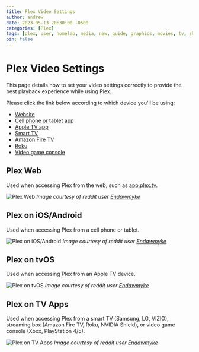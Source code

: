 ```yaml
---
title: Plex Video Settings
author: andrew
date: 2023-05-13 20:30:00 -0500
categories: [Plex]
tags: [plex, user, homelab, media, new, guide, graphics, movies, tv, shows, tv shows, music, libraries, overseerr, requests, quality]
pin: false
---
```


# Plex Video Settings

This page details how to set your video settings correctly to provide the best playback experience while using Plex.

Please click the link below according to which device you'll be using:
- [Website](https://docs.shaffer.network/posts/plex-video-settings/#plex-web)
- [Cell phone or tablet app](https://docs.shaffer.network/posts/plex-video-settings/#plex-on-ios-android)
- [Apple TV app](https://docs.shaffer.network/posts/plex-video-settings/#plex-on-tvos)
- [Smart TV](https://docs.shaffer.network/posts/plex-video-settings/#plex-on-tv-apps)
- [Amazon Fire TV](https://docs.shaffer.network/posts/plex-video-settings/#plex-on-tv-apps)
- [Roku](https://docs.shaffer.network/posts/plex-video-settings/#plex-on-tv-apps)
- [Video game console](https://docs.shaffer.network/posts/plex-video-settings/#plex-on-tv-apps)

## Plex Web 

Used when accessing Plex from the web, such as [app.plex.tv](https://app.plex.tv/).

![Plex Web](https://i.imgur.com/xTAgRjU.jpg)
_Image courtesy of reddit user [Endawmyke](https://www.reddit.com/r/PleX/comments/mora8f/i_made_a_how_to_direct_play_1_page_guide_you_can/)_

## Plex on iOS/Android

Used when accessing Plex from a cell phone or tablet.

![Plex on iOS/Android](https://i.imgur.com/fpjN6tj.jpg)
_Image courtesy of reddit user [Endawmyke](https://www.reddit.com/r/PleX/comments/mora8f/i_made_a_how_to_direct_play_1_page_guide_you_can/)_

## Plex on tvOS

Used when accessing Plex from an Apple TV device.

![Plex on tvOS](https://i.imgur.com/NkA80Gw.jpg)
_Image courtesy of reddit user [Endawmyke](https://www.reddit.com/r/PleX/comments/mora8f/i_made_a_how_to_direct_play_1_page_guide_you_can/)_

## Plex on TV Apps

Used when accessing Plex from a smart TV (Samsung, LG, VIZIO), streaming box (Amazon Fire TV, Roku, NVIDIA Shield), or video game console (Xbox, PlayStation 4/5).

![Plex on TV Apps](https://i.imgur.com/tmbH6n2.jpg)
_Image courtesy of reddit user [Endawmyke](https://www.reddit.com/r/PleX/comments/mora8f/i_made_a_how_to_direct_play_1_page_guide_you_can/)_

